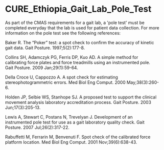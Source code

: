 # CURE_Ethiopia_Gait_Lab_Pole_Test
 As part of the CMAS requirements for a gait lab, a 'pole test' must be completed everyday that the lab is used for patient data collection. For more information on the pole test see the following references:
 
Baker R. The “Poker” test: a spot check to confirm the accuracy of kinetic gait data. Gait Posture. 1997;5(2):177-8.

Collins SH, Adamczyk PG, Ferris DP, Kuo AD. A simple method for calibrating force plates and force treadmills using an instrumented pole. Gait Posture. 2009 Jan;29(1):59-64.

Della Croce U, Cappozzo A. A spot check for estimating stereophotogrammetric errors. Med Biol Eng Comput. 2000 May;38(3):260-6.

Holden JP, Selbie WS, Stanhope SJ. A proposed test to support the clinical movement analysis laboratory accreditation process. Gait Posture. 2003 Jun;17(3):205-13.

Lewis A, Stewart C, Postans N, Trevelyan J. Development of an instrumented pole test for use as a gait laboratory quality check. Gait Posture. 2007 Jul;26(2):317-22.

Rabuffetti M, Ferrarin M, Benvenuti F. Spot check of the calibrated force platform location. Med Biol Eng Comput. 2001 Nov;39(6):638-43. 
